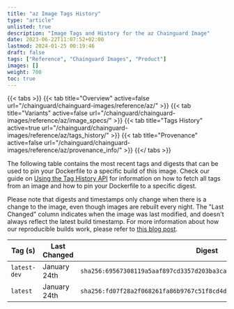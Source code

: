 ```yaml
---
title: "az Image Tags History"
type: "article"
unlisted: true
description: "Image Tags and History for the az Chainguard Image"
date: 2023-06-22T11:07:52+02:00
lastmod: 2024-01-25 00:19:46
draft: false
tags: ["Reference", "Chainguard Images", "Product"]
images: []
weight: 700
toc: true
---
```


{{< tabs >}}
{{< tab title="Overview" active=false url="/chainguard/chainguard-images/reference/az/" >}}
{{< tab title="Variants" active=false url="/chainguard/chainguard-images/reference/az/image_specs/" >}}
{{< tab title="Tags History" active=true url="/chainguard/chainguard-images/reference/az/tags_history/" >}}
{{< tab title="Provenance" active=false url="/chainguard/chainguard-images/reference/az/provenance_info/" >}}
{{</ tabs >}}

The following table contains the most recent tags and digests that can be used to pin your Dockerfile to a specific build of this image. Check our guide on [Using the Tag History API](/chainguard/chainguard-images/using-the-tag-history-api/) for information on how to fetch all tags from an image and how to pin your Dockerfile to a specific digest.

Please note that digests and timestamps only change when there is a change to the image, even though images are rebuilt every night. The "Last Changed" column indicates when the image was last modified, and doesn't always reflect the latest build timestamp. For more information about how our reproducible builds work, please refer to [this blog post](https://www.chainguard.dev/unchained/reproducing-chainguards-reproducible-image-builds).

| Tag (s)       | Last Changed | Digest                                                                    |
|---------------|--------------|---------------------------------------------------------------------------|
|  `latest-dev` | January 24th | `sha256:69567308119a5aaf897cd3357d203ba3ca205274ddfbb7fb28895350a47ca15c` |
|  `latest`     | January 24th | `sha256:fd07f28a2f068261fa86b9767c51f8cd4d41d83b3e10d342be8633c1c6513cae` |

